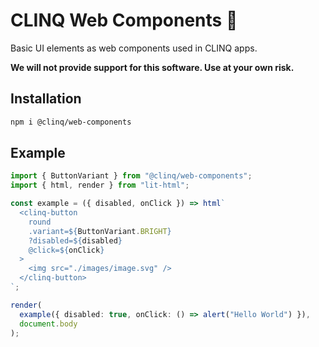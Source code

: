 # CLINQ Web Components :art:

Basic UI elements as web components used in CLINQ apps.

**We will not provide support for this software. Use at your own risk.**

## Installation

```sh
npm i @clinq/web-components
```

## Example

```ts
import { ButtonVariant } from "@clinq/web-components";
import { html, render } from "lit-html";

const example = ({ disabled, onClick }) => html`
  <clinq-button
    round
    .variant=${ButtonVariant.BRIGHT}
    ?disabled=${disabled}
    @click=${onClick}
  >
    <img src="./images/image.svg" />
  </clinq-button>
`;

render(
  example({ disabled: true, onClick: () => alert("Hello World") }),
  document.body
);
```
